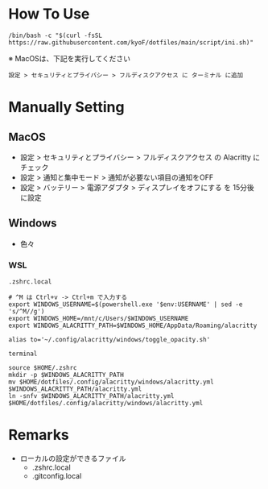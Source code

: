 # How To Use
```
/bin/bash -c "$(curl -fsSL https://raw.githubusercontent.com/kyoF/dotfiles/main/script/ini.sh)"
```

※ MacOSは、下記を実行してください
```
設定 > セキュリティとプライバシー > フルディスクアクセス に ターミナル に追加
```

# Manually Setting
## MacOS
* 設定 > セキュリティとプライバシー > フルディスクアクセス の Alacritty にチェック
* 設定 > 通知と集中モード > 通知が必要ない項目の通知をOFF
* 設定 > バッテリー > 電源アダプタ > ディスプレイをオフにする を 15分後 に設定
## Windows
* 色々
### WSL
`.zshrc.local`
```
# ^M は Ctrl+v -> Ctrl+m で入力する
export WINDOWS_USERNAME=$(powershell.exe '$env:USERNAME' | sed -e 's/^M//g')
export WINDOWS_HOME=/mnt/c/Users/$WINDOWS_USERNAME
export WINDOWS_ALACRITTY_PATH=$WINDOWS_HOME/AppData/Roaming/alacritty

alias to='~/.config/alacritty/windows/toggle_opacity.sh'
```
`terminal`
```
source $HOME/.zshrc
mkdir -p $WINDOWS_ALACRITTY_PATH
mv $HOME/dotfiles/.config/alacritty/windows/alacritty.yml $WINDOWS_ALACRITTY_PATH/alacritty.yml
ln -snfv $WINDOWS_ALACRITTY_PATH/alacritty.yml $HOME/dotfiles/.config/alacritty/windows/alacritty.yml
```
 
# Remarks
* ローカルの設定ができるファイル
  * .zshrc.local
  * .gitconfig.local

